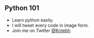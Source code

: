 ## Python 101

- Learn python easily.
- I will tweet every code in image form.
- Join me on Twitter [@Kritebh](https://twitter.com/kritebh)